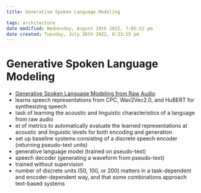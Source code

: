 ```yaml
---
title: Generative Spoken Language Modeling

tags: architecture 
date modified: Wednesday, August 10th 2022, 7:05:52 pm
date created: Tuesday, July 26th 2022, 8:33:15 pm
---
```


# Generative Spoken Language Modeling
- [Generative Spoken Language Modeling from Raw Audio](https://arxiv.org/abs/2102.01192)
- learns speech representations from CPC, Wav2Vec2.0, and HuBERT for synthesizing speech
- task of learning the acoustic and linguistic characteristics of a language from raw audio
- et of metrics to automatically evaluate the learned representations at acoustic and linguistic levels for both encoding and generation
- set up baseline systems consisting of a discrete speech encoder (returning pseudo-text units)
- generative language model (trained on pseudo-text)
- speech decoder (generating a waveform from pseudo-text)
- trained without supervision
- number of discrete units (50, 100, or 200) matters in a task-dependent and encoder-dependent way, and that some combinations approach text-based systems

